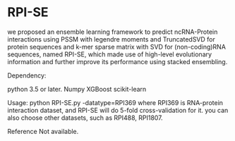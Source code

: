 # RPI-SE

we proposed an ensemble learning framework to predict ncRNA-Protein interactions using PSSM with legendre moments and TruncatedSVD for protein sequences and k-mer sparse matrix with SVD for (non-coding)RNA sequences, named RPI-SE, which made use of high-level evolutionary information and further improve its performance using stacked ensembling.

Dependency:

python 3.5 or later.
Numpy
XGBoost
scikit-learn

Usage: 
python RPI-SE.py -datatype=RPI369 
where RPI369 is RNA-protein interaction dataset, and RPI-SE will do 5-fold cross-validation for it. you can also choose other datasets, such as RPI488, RPI1807. 

Reference
Not available.

